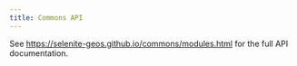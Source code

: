 ```yaml
---
title: Commons API
---
```


See https://selenite-geos.github.io/commons/modules.html for the full API documentation.